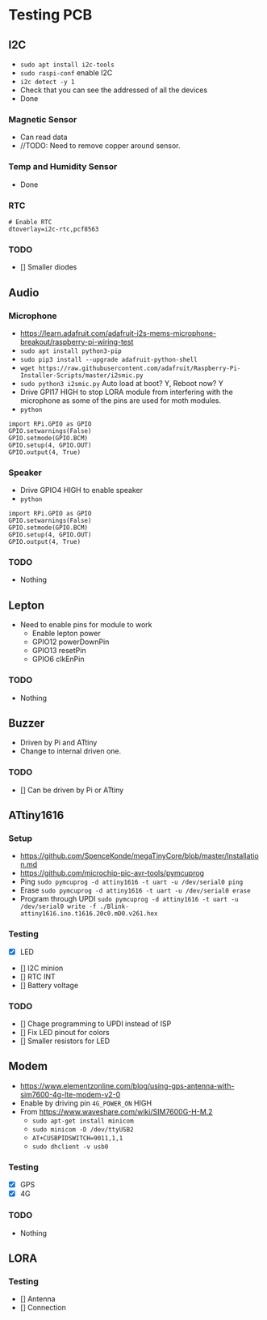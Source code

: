 # Testing PCB

## I2C
- `sudo apt install i2c-tools`
- `sudo raspi-conf` enable I2C
- `i2c detect -y 1`
- Check that you can see the addressed of all the devices
- Done
### Magnetic Sensor
- Can read data
- //TODO: Need to remove copper around sensor.

### Temp and Humidity Sensor
- Done

### RTC
```
# Enable RTC
dtoverlay=i2c-rtc,pcf8563
```
### TODO
- [] Smaller diodes


## Audio
### Microphone
- https://learn.adafruit.com/adafruit-i2s-mems-microphone-breakout/raspberry-pi-wiring-test
- `sudo apt install python3-pip`
- `sudo pip3 install --upgrade adafruit-python-shell`
- `wget https://raw.githubusercontent.com/adafruit/Raspberry-Pi-Installer-Scripts/master/i2smic.py`
- `sudo python3 i2smic.py` Auto load at boot? Y, Reboot now? Y
- Drive GPI17 HIGH to stop LORA module from interfering with the microphone as some of the pins are used for moth modules.
- `python`
```
import RPi.GPIO as GPIO
GPIO.setwarnings(False)
GPIO.setmode(GPIO.BCM)
GPIO.setup(4, GPIO.OUT)
GPIO.output(4, True)
``` 

### Speaker
- Drive GPIO4 HIGH to enable speaker
- `python`
```
import RPi.GPIO as GPIO
GPIO.setwarnings(False)
GPIO.setmode(GPIO.BCM)
GPIO.setup(4, GPIO.OUT)
GPIO.output(4, True)
```
### TODO 
- Nothing

## Lepton
- Need to enable pins for module to work
    - Enable lepton power
    - GPIO12 powerDownPin
    - GPIO13 resetPin
    - GPIO6 clkEnPin
### TODO
- Nothing

## Buzzer
- Driven by Pi and ATtiny
- Change to internal driven one.
### TODO
- [] Can be driven by Pi or ATtiny

## ATtiny1616
### Setup
- https://github.com/SpenceKonde/megaTinyCore/blob/master/Installation.md
- https://github.com/microchip-pic-avr-tools/pymcuprog
- Ping `sudo pymcuprog -d attiny1616 -t uart -u /dev/serial0 ping`
- Erase `sudo pymcuprog -d attiny1616 -t uart -u /dev/serial0 erase`
- Program through UPDI `sudo pymcuprog -d attiny1616 -t uart -u /dev/serial0 write -f ./Blink-attiny1616.ino.t1616.20c0.mD0.v261.hex`

### Testing
- [x] LED
- [] I2C minion
- [] RTC INT
- [] Battery voltage

### TODO
- [] Chage programming to UPDI instead of ISP
- [] Fix LED pinout for colors
- [] Smaller resistors for LED

## Modem
- https://www.elementzonline.com/blog/using-gps-antenna-with-sim7600-4g-lte-modem-v2-0
- Enable by driving pin `4G_POWER_ON` HIGH
- From https://www.waveshare.com/wiki/SIM7600G-H-M.2
    - `sudo apt-get install minicom`
    - `sudo minicom -D /dev/ttyUSB2`
    - `AT+CUSBPIDSWITCH=9011,1,1`
    - `sudo dhclient -v usb0`
### Testing
- [x] GPS
- [x] 4G
### TODO
- Nothing

## LORA
### Testing
- [] Antenna
- [] Connection
